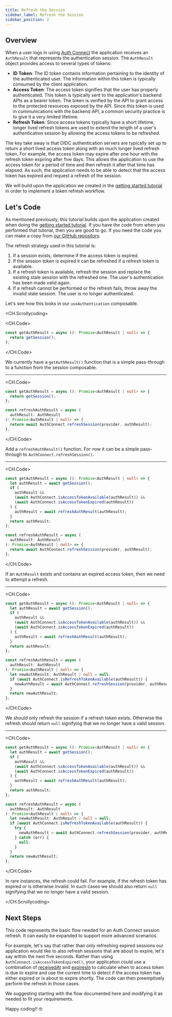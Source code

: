 ```yaml
---
title: Refresh the Session
sidebar_label: Refresh the Session
sidebar_position: 2
---
```


## Overview

When a user logs in using [Auth Connect](https://ionic.io/docs/auth-connect) the application receives an `AuthResult` that represents the authentication session. The `AuthResult` object provides access to several types of tokens:

- **ID Token**: The ID token contains information pertaining to the identity of the authenticated user. The information within this token is typically consumed by the client application.
- **Access Token**: The access token signifies that the user has properly authenticated. This token is typically sent to the application's backend APIs as a bearer token. The token is verified by the API to grant access to the protected resources exposed by the API. Since this token is used in communications with the backend API, a common security practice is to give it a very limited lifetime.
- **Refresh Token**: Since access tokens typically have a short lifetime, longer lived refresh tokens are used to extend the length of a user's authentication session by allowing the access tokens to be refreshed.

The key take away is that OIDC authentication servers are typically set up to return a short lived access token along with an much longer lived refresh token. For example, the access token may expire after one hour with the refresh token expiring after five days. This allows the application to use the access token for a period of time and then refresh it after that time has elapsed. As such, the application needs to be able to detect that the access token has expired and request a refresh of the session.

We will build upon the application we created in the [getting started tutorial](getting-started) in order to implement a token refresh workflow.

## Let's Code

As mentioned previously, this tutorial builds upon the application created when doing the [getting started tutorial](getting-started). If you have the code from when you performed that tutorial, then you are good to go. If you need the code you can make a copy from [our GitHub repository](https://github.com/ionic-enterprise/tutorials-and-demos-vue/tree/main/auth-connect/getting-started).

The refresh strategy used in this tutorial is:

1. If a session exists, determine if the access token is expired.
1. If the session token is expired it can be refreshed if a refresh token is available.
1. If a refresh token is available, refresh the session and replace the existing stale session with the refreshed one. The user's authentication has been made valid again.
1. If a refresh cannot be performed or the refresh fails, throw away the invalid stale session. The user is no longer authenticated.

Let's see how this looks in our `useAuthentication` composable.

<CH.Scrollycoding>

<CH.Code>

```typescript authentication.ts
const getAuthResult = async (): Promise<AuthResult | null> => {
  return getSession();
};
```

</CH.Code>

We currently have a `getAuthResult()` function that is a simple pass-through to a function from the session composable.

---

<CH.Code>

```typescript authentication.ts focus=5:9
const getAuthResult = async (): Promise<AuthResult | null> => {
  return getSession();
};

const refreshAuthResult = async (
  authResult: AuthResult
): Promise<AuthResult | null> => {
  return await AuthConnect.refreshSession(provider, authResult);
};
```

</CH.Code>

Add a `refreshAuthResult()` function. For now it can be a simple pass-through to `AuthConnect.refreshSession()`.

---

<CH.Code>

```typescript authentication.ts focus=2:10
const getAuthResult = async (): Promise<AuthResult | null> => {
  let authResult = await getSession();
  if (
    authResult &&
    (await AuthConnect.isAccessTokenAvailable(authResult)) &&
    (await AuthConnect.isAccessTokenExpired(authResult))
  ) {
    authResult = await refreshAuthResult(authResult);
  }
  return authResult;
};

const refreshAuthResult = async (
  authResult: AuthResult
): Promise<AuthResult | null> => {
  return await AuthConnect.refreshSession(provider, authResult);
};
```

</CH.Code>

If an `AuthResult` exists and contains an expired access token, then we need to attempt a refresh.

---

<CH.Code>

```typescript authentication.ts focus=16:20
const getAuthResult = async (): Promise<AuthResult | null> => {
  let authResult = await getSession();
  if (
    authResult &&
    (await AuthConnect.isAccessTokenAvailable(authResult)) &&
    (await AuthConnect.isAccessTokenExpired(authResult))
  ) {
    authResult = await refreshAuthResult(authResult);
  }
  return authResult;
};

const refreshAuthResult = async (
  authResult: AuthResult
): Promise<AuthResult | null> => {
  let newAuthResult: AuthResult | null = null;
  if (await AuthConnect.isRefreshTokenAvailable(authResult)) {
    newAuthResult = await AuthConnect.refreshSession(provider, authResult);
  }
  return newAuthResult;
};
```

</CH.Code>

We should only refresh the session if a refresh token exists. Otherwise the refresh should return `null` signifying that we no longer have a valid session.

---

<CH.Code>

```typescript authentication.ts focus=18:22
const getAuthResult = async (): Promise<AuthResult | null> => {
  let authResult = await getSession();
  if (
    authResult &&
    (await AuthConnect.isAccessTokenAvailable(authResult)) &&
    (await AuthConnect.isAccessTokenExpired(authResult))
  ) {
    authResult = await refreshAuthResult(authResult);
  }
  return authResult;
};

const refreshAuthResult = async (
  authResult: AuthResult
): Promise<AuthResult | null> => {
  let newAuthResult: AuthResult | null = null;
  if (await AuthConnect.isRefreshTokenAvailable(authResult)) {
    try {
      newAuthResult = await AuthConnect.refreshSession(provider, authResult);
    } catch (err) {
      null;
    }
  }
  return newAuthResult;
};
```

</CH.Code>

In rare instances, the refresh could fail. For example, if the refresh token has expired or is otherwise invalid. In such cases we should also return `null` signifying that we no longer have a valid session.

</CH.Scrollycoding>

## Next Steps

This code represents the basic flow needed for an Auth Connect session refresh. It can easily be expanded to support more advanced scenarios.

For example, let's say that rather than only refreshing expired sessions our application would like to also refresh sessions that are about to expire, let's say within the next five seconds. Rather than using `AuthConnect.isAccessTokenExpired()`, your application could use a combination of [receivedAt](https://ionic.io/docs/auth-connect/interfaces/AuthResult#receivedat) and [expiresIn](https://ionic.io/docs/auth-connect/interfaces/AuthResult#expiresin) to calculate when to access token is due to expire and use the current time to detect if the access token has either expired or is about to expire shortly. The code can then preemptively perform the refresh in those cases.

We suggesting starting with the flow documented here and modifying it as needed to fit your requirements.

Happy coding!! 🤓

